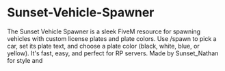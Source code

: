# Sunset-Vehicle-Spawner
The Sunset Vehicle Spawner is a sleek FiveM resource for spawning vehicles with custom license plates and plate colors. Use /spawn to pick a car, set its plate text, and choose a plate color (black, white, blue, or yellow). It's fast, easy, and perfect for RP servers. Made by Sunset_Nathan for style and
